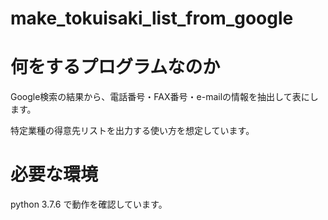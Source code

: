 # make_tokuisaki_list_from_google

# 何をするプログラムなのか
Google検索の結果から、電話番号・FAX番号・e-mailの情報を抽出して表にします。

特定業種の得意先リストを出力する使い方を想定しています。

# 必要な環境
python 3.7.6 で動作を確認しています。
